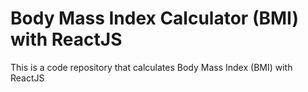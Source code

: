 # Body Mass Index Calculator (BMI) with ReactJS

This is a code repository that calculates Body Mass Index (BMI) with ReactJS

